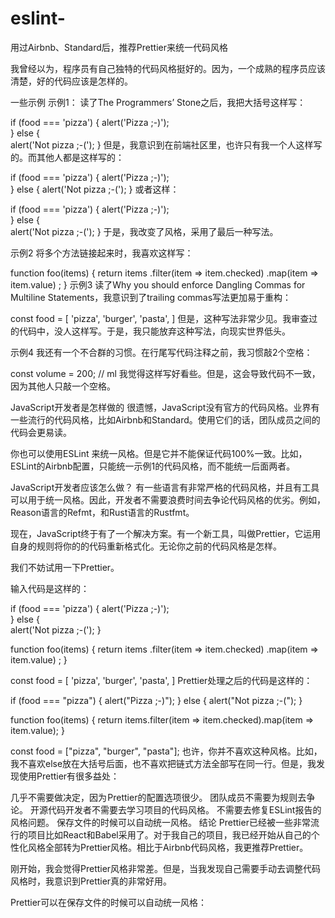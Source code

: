 # eslint-
用过Airbnb、Standard后，推荐Prettier来统一代码风格

我曾经以为，程序员有自己独特的代码风格挺好的。因为，一个成熟的程序员应该清楚，好的代码应该是怎样的。

一些示例
示例1：
读了The Programmers’ Stone之后，我把大括号这样写：

if (food === 'pizza')
{
    alert('Pizza ;-)');  
}
else
{  
    alert('Not pizza ;-(');
}
但是，我意识到在前端社区里，也许只有我一个人这样写的。而其他人都是这样写的：

if (food === 'pizza') {
    alert('Pizza ;-)');  
} else {
    alert('Not pizza ;-(');
}
或者这样：

if (food === 'pizza') {
    alert('Pizza ;-)');  
}
else {  
    alert('Not pizza ;-(');
}
于是，我改变了风格，采用了最后一种写法。

示例2
将多个方法链接起来时，我喜欢这样写：

function foo(items) {
  return items
    .filter(item => item.checked)
    .map(item => item.value)
  ;
}
示例3
读了Why you should enforce Dangling Commas for Multiline Statements，我意识到了trailing commas写法更加易于重构：

const food = [
  'pizza',
  'burger',
  'pasta',
]
但是，这种写法非常少见。我审查过的代码中，没人这样写。于是，我只能放弃这种写法，向现实世界低头。

示例4
我还有一个不合群的习惯。在行尾写代码注释之前，我习惯敲2个空格：

const volume = 200;  // ml
我觉得这样写好看些。但是，这会导致代码不一致，因为其他人只敲一个空格。

JavaScript开发者是怎样做的
很遗憾，JavaScript没有官方的代码风格。业界有一些流行的代码风格，比如Airbnb和Standard。使用它们的话，团队成员之间的代码会更易读。

你也可以使用ESLint 来统一风格。但是它并不能保证代码100%一致。比如，ESLint的Airbnb配置，只能统一示例1的代码风格，而不能统一后面两者。

JavaScript开发者应该怎么做？
有一些语言有非常严格的代码风格，并且有工具可以用于统一风格。因此，开发者不需要浪费时间去争论代码风格的优劣。例如，Reason语言的Refmt，和Rust语言的Rustfmt。

现在，JavaScript终于有了一个解决方案。有一个新工具，叫做Prettier，它运用自身的规则将你的的代码重新格式化。无论你之前的代码风格是怎样。

我们不妨试用一下Prettier。

输入代码是这样的：

if (food === 'pizza')
{
    alert('Pizza ;-)');  
}
else
{  
    alert('Not pizza ;-(');
}

function foo(items) {
  return items
    .filter(item => item.checked)
    .map(item => item.value)
  ;
}

const food = [
  'pizza',
  'burger',
  'pasta',
]
Prettier处理之后的代码是这样的：

if (food === "pizza") {
  alert("Pizza ;-)");
} else {
  alert("Not pizza ;-(");
}

function foo(items) {
  return items.filter(item => item.checked).map(item => item.value);
}

const food = ["pizza", "burger", "pasta"];
也许，你并不喜欢这种风格。比如，我不喜欢else放在大括号后面，也不喜欢把链式方法全部写在同一行。但是，我发现使用Prettier有很多益处：

几乎不需要做决定，因为 Prettier的配置选项很少。
团队成员不需要为规则去争论。
开源代码开发者不需要去学习项目的代码风格。
不需要去修复ESLint报告的风格问题。
保存文件的时候可以自动统一风格。
结论
Prettier已经被一些非常流行的项目比如React和Babel采用了。对于我自己的项目，我已经开始从自己的个性化风格全部转为Prettier风格。相比于Airbnb代码风格，我更推荐Prettier。

刚开始，我会觉得Prettier风格非常差。但是，当我发现自己需要手动去调整代码风格时，我意识到Prettier真的非常好用。

Prettier可以在保存文件的时候可以自动统一风格：
